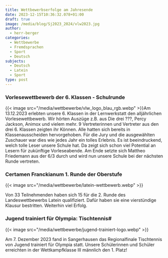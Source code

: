 ```yaml
---
title: Wettbewerbserfolge am Jahresende
date: 2023-12-15T10:36:32.078+01:00
draft: true
image: /media/blog/Sj2023_2024/vlw2023.jpg
author:
  - herr-berger
categories:
  - Wettbewerbe
  - Fremdsprachen
  - Sport
  - Deutsch
subjects:
  - Deutsch
  - Latein
  - Sport
type: post
---
```

### Vorlesewettbewerb der 6. Klassen - Schulrunde



{{< image src="/media/wettbewerbe/vlw_logo_blau_rgb.webp" >}}Am 13.12.2023 erlebten unsere 6. Klassen in der Lernwerkstatt den alljährlichen Vorlesewettbewerb. Wir hörten Auszüge z.B. aus Die drei ???, Percy Jackson, Animox und vielem mehr. 9 Vertreterinnen und Vertreter aus den drei 6. Klassen zeigten ihr Können. Alle hatten sich bereits in Klassenausscheiden hervorgehoben. Für die Jury und die ausgewählten Zuschauer war dies wie jedes Jahr ein tolles Erlebnis. Es ist beeindruckend, welch tolle Leser unsere Schule hat. Da zeigt sich schon viel Potential an Lesern für zukünftige Vorleseabende. Am Ende setzte sich Mattheo Friedemann aus der 6/3 durch und wird nun unsere Schule bei der nächsten Runde vertreten.

### Certamen Franckianum 1. Runde der Oberstufe

{{< image src="/media/wettbewerbe/latein-wettbewerb.webp" >}}

Von 33 Teilnehmenden haben sich 15 für die 2. Runde des Landeswettbewerbs Latein qualifiziert. Dafür haben sie eine vierstündige Klausur bestritten. Weiterhin viel Erfolg.

### Jugend trainiert für Olympia: Tischtennis#

{{< image src="/media/wettbewerbe/jugend-trainiert-logo.webp" >}}

Am 7. Dezember 2023 fand in Sangerhausen das Regionalfinale Tischtennis von Jugend trainiert für Olympia statt. Unsere Schülerinnen und Schüler erreichten in der Wettkampfklasse III männlich den 1. Platz!




